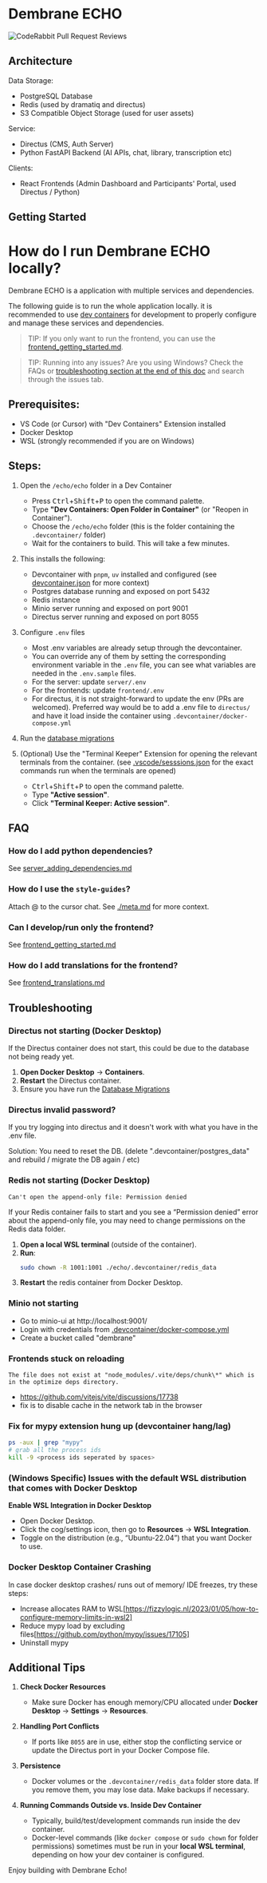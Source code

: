# Dembrane ECHO

![CodeRabbit Pull Request Reviews](https://img.shields.io/coderabbit/prs/github/Dembrane/echo?utm_source=oss&utm_medium=github&utm_campaign=Dembrane%2Fecho&labelColor=171717&color=FF570A&link=https%3A%2F%2Fcoderabbit.ai&label=CodeRabbit+Reviews)

## Architecture

Data Storage:

- PostgreSQL Database
- Redis (used by dramatiq and directus)
- S3 Compatible Object Storage (used for user assets)

Service:

- Directus (CMS, Auth Server)
- Python FastAPI Backend (AI APIs, chat, library, transcription etc)

Clients:

- React Frontends (Admin Dashboard and Participants' Portal, used Directus / Python)

## Getting Started

# How do I run Dembrane ECHO locally?

Dembrane ECHO is a application with multiple services and dependencies. 

The following guide is to run the whole application locally. it is recommended to use [dev containers](https://containers.dev/) for development to properly configure and manage these services and dependencies.

> TIP: If you only want to run the frontend, you can use the [frontend_getting_started.md](./docs/frontend_getting_started.md).

> TIP: Running into any issues? Are you using Windows? Check the FAQs or [troubleshooting section at the end of this doc](#troubleshooting) and search through the issues tab.

## Prerequisites:

- VS Code (or Cursor) with "Dev Containers" Extension installed
- Docker Desktop
- WSL (strongly recommended if you are on Windows)

## Steps:

1. Open the `/echo/echo` folder in a Dev Container

	- Press <kbd>Ctrl</kbd>+<kbd>Shift</kbd>+<kbd>P</kbd> to open the command palette.
	- Type **"Dev Containers: Open Folder in Container"** (or "Reopen in Container").
	- Choose the `/echo/echo` folder (this is the folder containing the `.devcontainer/` folder)
	- Wait for the containers to build. This will take a few minutes.

1. This installs the following:

	- Devcontainer with `pnpm`, `uv` installed and configured (see [devcontainer.json](.devcontainer/devcontainer.json) for more context)
	- Postgres database running and exposed on port 5432
	- Redis instance
	- Minio server running and exposed on port 9001
	- Directus server running and exposed on port 8055

1. Configure `.env` files

	- Most .env variables are already setup through the devcontainer.
	- You can override any of them by setting the corresponding environment variable in the `.env` file, you can see what variables are needed in the `.env.sample` files.
	- For the server: update `server/.env`
	- For the frontends: update `frontend/.env`
	- For directus, it is not straight-forward to update the env (PRs are welcomed). Preferred way would be to add a .env file to `directus/` and have it load inside the container using `.devcontainer/docker-compose.yml`

1. Run the [database migrations](./docs//database_migrations.md)

1. (Optional) Use the "Terminal Keeper" Extension for opening the relevant terminals from the container. (see [.vscode/sesssions.json](.vscode/sessions.json) for the exact commands run when the terminals are opened)

	- <kbd>Ctrl</kbd>+<kbd>Shift</kbd>+<kbd>P</kbd> to open the command palette.
	- Type **"Active session"**.
	- Click **"Terminal Keeper: Active session"**.

## FAQ

### How do I add python dependencies?

See [server_adding_dependencies.md](./docs/server_adding_dependencies.md)

### How do I use the `style-guides`?

Attach @<the style guide name> to the cursor chat. See [./meta.md](./meta.md) for more context.

### Can I develop/run only the frontend?

See [frontend_getting_started.md](./docs/frontend_getting_started.md)

### How do I add translations for the frontend?

See [frontend_translations.md](./docs/frontend_translations.md)


## Troubleshooting

### Directus not starting (Docker Desktop)

If the Directus container does not start, this could be due to the database not being ready yet.

1. **Open Docker Desktop** → **Containers**.
2. **Restart** the Directus container.
3. Ensure you have run the [Database Migrations](./docs/database_migrations.md)

### Directus invalid password?

If you try logging into directus and it doesn't work with what you have in the .env file.

Solution: You need to reset the DB. (delete ".devcontainer/postgres_data" and rebuild / migrate the DB again / etc)

### Redis not starting (Docker Desktop)

`Can't open the append-only file: Permission denied`

If your Redis container fails to start and you see a “Permission denied” error about the append-only file, you may need to change permissions on the Redis data folder.

1. **Open a local WSL terminal** (outside of the container).
2. **Run**:
   ```bash
   sudo chown -R 1001:1001 ./echo/.devcontainer/redis_data
   ```
3. **Restart** the redis container from Docker Desktop.

### Minio not starting 

- Go to minio-ui at http://localhost:9001/
- Login with credentials from [.devcontainer/docker-compose.yml](.devcontainer/docker-compose.yml)
- Create a bucket called "dembrane"

### Frontends stuck on reloading

`The file does not exist at "node_modules/.vite/deps/chunk\*" which is in the optimize deps directory.`

- https://github.com/vitejs/vite/discussions/17738
- fix is to disable cache in the network tab in the browser

### Fix for mypy extension hung up (devcontainer hang/lag)

```bash
ps -aux | grep "mypy"
# grab all the process ids
kill -9 <process ids seperated by spaces>
```

### (Windows Specific) Issues with the default WSL distribution that comes with Docker Desktop

**Enable WSL Integration in Docker Desktop**
   - Open Docker Desktop.
   - Click the cog/settings icon, then go to **Resources** → **WSL Integration**.
   - Toggle on the distribution (e.g., “Ubuntu-22.04”) that you want Docker to use.

### Docker Desktop Container Crashing

In case docker desktop crashes/ runs out of memory/ IDE freezes, try these steps: 
- Increase allocates RAM to WSL[https://fizzylogic.nl/2023/01/05/how-to-configure-memory-limits-in-wsl2]
- Reduce mypy load by excluding files[https://github.com/python/mypy/issues/17105]
- Uninstall mypy

## Additional Tips

1. **Check Docker Resources**

   - Make sure Docker has enough memory/CPU allocated under **Docker Desktop** → **Settings** → **Resources**.

2. **Handling Port Conflicts**

   - If ports like `8055` are in use, either stop the conflicting service or update the Directus port in your Docker Compose file.

3. **Persistence**

   - Docker volumes or the `.devcontainer/redis_data` folder store data. If you remove them, you may lose data. Make backups if necessary.

4. **Running Commands Outside vs. Inside Dev Container**
   - Typically, build/test/development commands run inside the dev container.
   - Docker-level commands (like `docker compose` or `sudo chown` for folder permissions) sometimes must be run in your **local WSL terminal**, depending on how your dev container is configured.


Enjoy building with Dembrane Echo!
